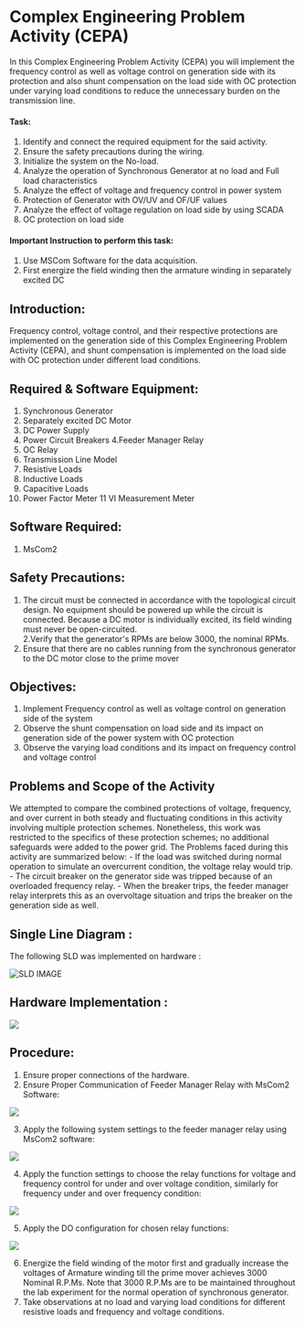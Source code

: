 # Complex Engineering Problem Activity (CEPA)
In  this  Complex  Engineering  Problem  Activity  (CEPA)  you  will  implement  the frequency control as well as voltage control on generation side with its protection and also  shunt  compensation  on  the  load  side  with  OC  protection  under  varying  load conditions to reduce the unnecessary burden on the transmission line. 
#### Task: 
1. Identify and connect the required equipment for the said activity.
2. Ensure the safety precautions during the wiring. 
3. Initialize the system on the No-load. 
4. Analyze the operation of Synchronous Generator at no load and Full load characteristics  
5. Analyze the effect of voltage and frequency control in power system
6. Protection of Generator with OV/UV and OF/UF values 
7. Analyze the effect of voltage regulation on load side by using SCADA 
8. OC protection on load side 
####  Important Instruction to perform this task:  
1. Use MSCom Software for the data acquisition.
2. First energize the field winding then the armature winding in separately excited DC

## **Introduction:**
Frequency control, voltage control, and their respective protections are implemented on the generation side of this Complex Engineering Problem Activity (CEPA), and shunt compensation is implemented on the load side with OC protection under different load conditions. 
## **Required & Software Equipment:**
1. Synchronous Generator 
2. Separately excited DC Motor 
2. DC Power Supply 
3. Power Circuit Breakers 
4.Feeder Manager Relay 
5. OC Relay
6. Transmission Line Model 
7. Resistive Loads 
8. Inductive Loads 
9. Capacitive Loads 
10. Power Factor Meter 
11 VI Measurement Meter 
## Software Required: 
1. MsCom2 
## Safety Precautions:  
1. The circuit must be connected in accordance with the topological circuit design. No equipment should be powered up while the circuit is connected. Because a DC motor is individually excited, its field winding must never be open-circuited.  
2.Verify that the generator's RPMs are below 3000, the nominal RPMs. 
3. Ensure that there are no cables running from the synchronous generator to the DC motor close to the prime mover

## Objectives:  
1. Implement Frequency control as well as voltage control on generation side of the system 
2. Observe the shunt compensation on load side and its impact on generation side of the power system with OC protection 
3. Observe the varying load conditions and its impact on frequency control and voltage control  
## Problems and Scope of the Activity 
We attempted to compare the combined protections of voltage, frequency, and over current in both steady and fluctuating conditions in this activity involving multiple protection schemes. Nonetheless, this work was restricted to the specifics of these protection schemes; no additional safeguards were added to the power grid. The Problems faced during this activity are summarized below: 
          - If the load was switched during normal operation to simulate an      overcurrent condition, the voltage relay would trip. 
         - The circuit breaker on the generator side was tripped because of an overloaded frequency relay. 
         - When the breaker trips, the feeder manager relay interprets this as an overvoltage situation and trips the breaker on the generation side as well.
  
 ## Single Line Diagram :  
 
 The following SLD was implemented on hardware :
 
![SLD IMAGE](https://github.com/sajadali78/CEPA/blob/main/sld.PNG)

## Hardware Implementation :

![](https://github.com/sajadali78/CEPA/blob/main/hardwareimp1.PNG)

## Procedure:  
1. Ensure proper connections of the hardware. 
2. Ensure Proper Communication of Feeder Manager Relay with MsCom2 Software:

![](https://github.com/sajadali78/CEPA/blob/main/software_step1.PNG)

3. Apply the following system settings to the feeder manager relay using MsCom2
software:

![](https://github.com/sajadali78/CEPA/blob/main/software_step2.PNG)

4. Apply the function settings to choose the relay functions for voltage and
frequency control for under and over voltage condition, similarly for frequency
under and over frequency condition:

![](https://github.com/sajadali78/CEPA/blob/main/software_step3.PNG)

5. Apply the DO configuration for chosen relay functions:

![](https://github.com/sajadali78/CEPA/blob/main/software_step4.PNG)


6. Energize the field winding of the motor first and gradually increase the voltages
of Armature winding till the prime mover achieves 3000 Nominal R.P.Ms.
Note that 3000 R.P.Ms are to be maintained throughout the lab experiment for
the normal operation of synchronous generator.
7. Take observations at no load and varying load conditions for different resistive
loads and frequency and voltage conditions.

